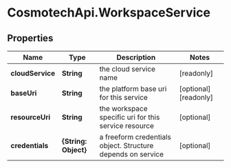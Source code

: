 # CosmotechApi.WorkspaceService

## Properties

Name | Type | Description | Notes
------------ | ------------- | ------------- | -------------
**cloudService** | **String** | the cloud service name | [readonly] 
**baseUri** | **String** | the platform base uri for this service | [optional] [readonly] 
**resourceUri** | **String** | the workspace specific uri for this service resource | [optional] 
**credentials** | **{String: Object}** | a freeform credentials object. Structure depends on service | [optional] 


